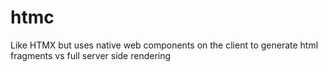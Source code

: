 # htmc
Like HTMX but uses native web components on the client to generate html fragments vs full server side rendering
